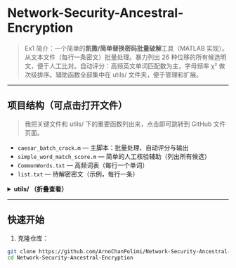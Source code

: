 # Network-Security-Ancestral-Encryption

> Ex1 简介：一个简单的**凯撒/简单替换密码批量破解**工具（MATLAB 实现）。从文本文件（每行一条密文）批量处理。暴力列出 26 种位移的所有候选明文，便于人工比对。自动评分：高频英文单词匹配数为主，字母频率 χ² 做次级排序。辅助函数全部集中在 utils/ 文件夹，便于管理和扩展。

---

## 项目结构（可点击打开文件）
> 我把关键文件和 utils/ 下的重要函数列出来，点击即可跳转到 GitHub 文件页面。

- `caesar_batch_crack.m` — 主脚本：批量处理、自动评分与输出  
- `simple_word_match_score.m` — 简单的人工核验辅助（列出所有候选）  
- `CommonWords.txt` — 高频词表（每行一个单词）  
- `list.txt` — 待解密密文（示例，每行一条）  

<details>
<summary><strong>utils/ （折叠查看）</strong></summary>

- `utils/load_wordlist.m` — 读取词表文件（返回 cell array）  
- `utils/caesar_decrypt_basic.m` — 凯撒解密函数（对单条字符串解密）  
- `utils/eng_chi_square.m` — 计算字母频率 χ²（卡方检验）  
- （可继续在 utils/ 添加其它工具函数）

</details>

---

## 快速开始

1. 克隆仓库：
```bash
git clone https://github.com/ArnoChanPolimi/Network-Security-Ancestral-Encryption.git
cd Network-Security-Ancestral-Encryption

